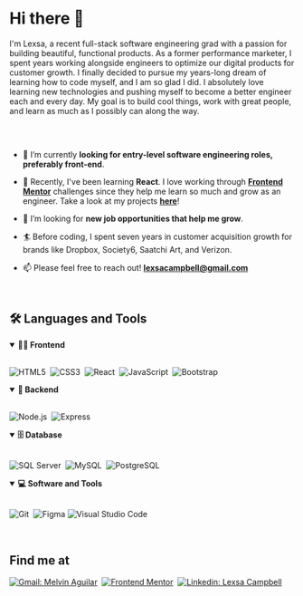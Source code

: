 # Hi there 👋 

I'm Lexsa, a recent full-stack software engineering grad with a passion for building beautiful, functional products. As a former performance marketer, I spent years working alongside engineers to optimize our digital products for customer growth. I finally decided to pursue my years-long dream of learning how to code myself, and I am so glad I did. I absolutely love learning new technologies and pushing myself to become a better engineer each and every day. My goal is to build cool things, work with great people, and learn as much as I possibly can along the way. 

##

<br>

- 🔭 I’m currently **looking for entry-level software engineering roles, preferably front-end**.

- 🌱 Recently, I've been learning **React**. I love working through [**Frontend Mentor**](https://www.frontendmentor.io) challenges since they help me learn so much and grow as an engineer. Take a look at my projects [**here**](https://www.frontendmentor.io/profile/lexsac)!

- 🤝 I’m looking for **new job opportunities that help me grow**.

- 🏄‍ Before coding, I spent seven years in customer acquisition growth for brands like Dropbox, Society6, Saatchi Art, and Verizon. 

- 📫 Please feel free to reach out! **lexsacampbell@gmail.com**

<br>

<h2>🛠️  Languages and Tools</h2>

<!-- <div align="center"> -->
<details open>
<summary><b>🏄‍♂️ Frontend</b></summary>
<br>
  
![HTML5](https://img.shields.io/badge/-HTML5-E34F26?style=for-the-badge&logo=html5&logoColor=white)&nbsp;
![CSS3](https://img.shields.io/badge/-CSS3-1572B6?style=for-the-badge&logo=css3)&nbsp;
![React](https://img.shields.io/badge/-React-black?style=for-the-badge&logo=react)&nbsp;
![JavaScript](https://img.shields.io/badge/-JavaScript-black?style=for-the-badge&logo=javascript)&nbsp;
![Bootstrap](https://img.shields.io/badge/-Bootstrap-563D7C?style=for-the-badge&logo=bootstrap)&nbsp;

<details open>
<summary><b>🧰 Backend</b></summary>
<br>

![Node.js](https://img.shields.io/badge/-Node.js-black?style=for-the-badge&logo=Node.js)&nbsp;
![Express](https://img.shields.io/badge/-Express.js-404D59?style=for-the-badge)&nbsp;
</details>

<details open>
<summary><b>🗄️ Database</b></summary>
<br>

![SQL Server](https://img.shields.io/badge/-SQL%20Server-CC2927?style=for-the-badge&logo=microsoft-sql-server&logoColor=white)&nbsp;
![MySQL](https://img.shields.io/badge/-MySQL-black?style=for-the-badge&logo=mysql)&nbsp;
![PostgreSQL](https://img.shields.io/badge/PostgreSQL-316192?style=for-the-badge&logo=postgresql&logoColor=white)&nbsp;
</details>
  
<details open>
<summary><b>💻 Software and Tools</b></summary>
<br>

![Git](https://img.shields.io/badge/-Git-black?style=for-the-badge&logo=git)&nbsp;
![Figma](https://img.shields.io/badge/Figma-F24E1E?style=for-the-badge&logo=figma&logoColor=white)
![Visual Studio Code](https://img.shields.io/badge/-Visual%20Studio%20Code-007ACC?style=for-the-badge&&logo=visual-studio-code&logoColor=white)&nbsp;

<br>

<h2>Find me at</h2>
  
[![Gmail: Melvin Aguilar](https://img.shields.io/badge/-gmail-red?style=for-the-badge&logo=Gmail&logoColor=white&link=mailto:lexsacampbell@gmail.com)](mailto:lexsacampbell@gmail.com)&nbsp;
[![Frontend Mentor](https://img.shields.io/badge/-Frontend%20Mentor-5F3DC4?style=for-the-badge&logo=FrontendMentor&logoColor=white&link=https://www.frontendmentor.io/profile/MelvinAguilar)](https://www.frontendmentor.io/profile/lexsac)&nbsp;
[![Linkedin: Lexsa Campbell](https://img.shields.io/badge/-linkedin-blue?style=for-the-badge&logo=Linkedin&logoColor=white&link=https://www.linkedin.com/in/lexsa-campbell)](https://www.linkedin.com/in/lexsa-campbell)

